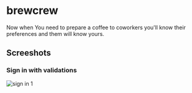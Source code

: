 # brewcrew

Now when You need to prepare a coffee to coworkers you'll know their preferences and them will know yours.

## Screeshots

### Sign in with validations

![sign in 1](https://i.imgur.com/vgvcsox.png)
